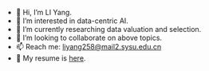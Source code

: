 - 👋 Hi, I’m LI Yang.
- 👀 I’m interested in data-centric AI.
- 🌱 I’m currently researching data valuation and selection.
- 💞️ I’m looking to collaborate on above topics.
- 📫 Reach me: liyang258@mail2.sysu.edu.cn
- 🪪 My resume is [here](https://raw.githubusercontent.com/ailianligit/ailianligit.github.io/main/docs/resume.pdf).

<!---
ailianligit/ailianligit is a ✨ special ✨ repository because its `README.md` (this file) appears on your GitHub profile.
You can click the Preview link to take a look at your changes.
--->
